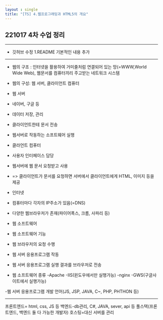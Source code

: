 ```yaml
---
layout : single
title: "[TS] 4.웹프로그래밍과 HTML5의 개요"
---
```


## 221017 4차 수업 정리
---------
* 깃허브 수정
1.README 기본적인 내용 추가
---------
- 웹의 구조 : 인터넷을 활용하여 거미줄처럼 연결되어 있는 망(=WWW,World Wide Web), 웹문서를 컴퓨터끼리 주고받는 네트워크 시스템
- 웹의 구성: 웹 서버, 클라이언트 컴퓨터 
- 웹 서버
 - 네이버, 구글 등
 - 데이터 저장, 관리
 - 클라이언트한테 문서 전송
 - 웹서버로 작동하는 소프트웨어 실행
- 클라언트 컴퓨터
 - 사용자 인터페이스 담당
 - 웹서버에 웹 문서 요청받고 사용
- => 클라이언트가 문서를 요청하면 서버에서 클라이언트에게 HTML, 이미지 등을 제공

- 인터넷
 - 컴퓨터마다 각자의 IP주소가 있음(=DNS)

- 다양한 웹브라우저가 존재(파이어폭스, 크롬, 사파리 등)

- 웹 소프트웨어
 - 웹 소프트웨어 기능
  - 웹 브라우저의 요청 수행
  - 웹 서버 응용프로그램 작동
  - 웹 서버 응용프로그램 실행 결과를 브라우저로 전송
 - 웹 소프트웨어 종류
  -Apache
  -IIS(윈도우에서만 실행가능)
  -nginx
  -GWS(구글사이트에서 실행가능)

-웹 서버 응용프로그램 개발 언어(JS, JSP, JAVA, C~, PHP, PHTHON 등)

---------
프론트엔드= html, css, JS 등
백엔드-db관리, C#, JAVA, sever, api 등
풀스택(프론트엔드, 백엔드 둘 다 가능한 개발자)
호스팅=대신 서버를 관리

